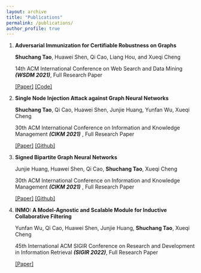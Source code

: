 ```yaml
---
layout: archive
title: "Publications"
permalink: /publications/
author_profile: true
---
```


1. **Adversarial Immunization for Certifiable Robustness on Graphs**

   **Shuchang Tao**, Huawei Shen, Qi Cao, Liang Hou, and Xueqi Cheng

   14th ACM International Conference on Web Search and Data Mining ***(WSDM 2021)***, Full Research Paper

   [[Paper]](https://arxiv.org/abs/2007.09647) [[Code]](https://github.com/TaoShuchang/AdvImmune)

2. **Single Node Injection Attack against Graph Neural Networks**

   **Shuchang Tao**, Qi Cao, Huawei Shen, Junjie Huang, Yunfan Wu, Xueqi Cheng

   30th ACM International Conference on Information and Knowledge Management ***(CIKM 2021)*** , Full Research Paper

   [[Paper]](https://arxiv.org/abs/2108.13049) [[Github]](https://github.com/TaoShuchang/G-NIA)

3. **Signed Bipartite Graph Neural Networks**

   Junjie Huang, Huawei Shen, Qi Cao, **Shuchang Tao**, Xueqi Cheng

   30th ACM International Conference on Information and Knowledge Management ***(CIKM 2021)*** , Full Research Paper

   [[Paper]](https://arxiv.org/abs/2108.09638) [[Github]](https://github.com/huangjunjie-cs/SBGNN)

4. **INMO: A Model-Agnostic and Scalable Module for Inductive Collaborative Filtering**

    Yunfan Wu, Qi Cao, Huawei Shen, Junjie Huang, **Shuchang Tao**, Xueqi Cheng

   45th International ACM SIGIR Conference on Research and Development in Information Retrieval ***(SIGIR 2022)***, Full Research Paper

   [[Paper]](https://arxiv.org/abs/2107.05247) 

​	
